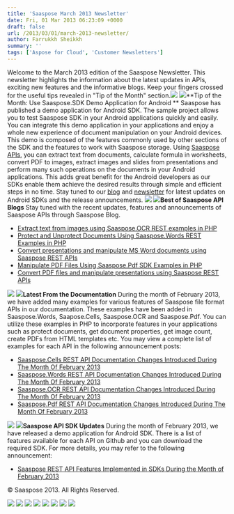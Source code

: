 ```yaml
---
title: 'Saaspose March 2013 Newsletter'
date: Fri, 01 Mar 2013 06:23:09 +0000
draft: false
url: /2013/03/01/march-2013-newsletter/
author: Farrukkh Sheikkh
summary: ''
tags: ['Aspose for Cloud', 'Customer Newsletters']
---
```


Welcome to the March 2013 edition of the Saaspose Newsletter. This newsletter highlights the information about the latest updates in APIs, exciting new features and the informative blogs. Keep your fingers crossed for the useful tips revealed in "Tip of the Month" section.![](https://blog.aspose.com/) ![][1]**Tip of the Month: Use Saaspose.SDK Demo Application for Android ** Saaspose has published a demo application for Android SDK. The sample project allows you to test Saaspose SDK in your Android applications quickly and easily. You can integrate this demo application in your applications and enjoy a whole new experience of document manipulation on your Android devices. This demo is composed of the features commonly used by other sections of the SDK and the features to work with Saaspose storage. Using [Saaspose APIs][2], you can extract text from documents, calculate formula in worksheets, convert PDF to images, extract images and slides from presentations and perform many such operations on the documents in your Android applications. This adds great benefit for the Android developers as our SDKs enable them achieve the desired results through simple and efficient steps in no time. Stay tuned to our [blog][3] and [newsletter][4] for latest updates on Android SDKs and the release announcements. ![](https://blog.aspose.com/) **![][5]Best of Saaspose API Blogs** Stay tuned with the recent updates, features and announcements of Saaspose APIs through Saaspose Blog.

*   [Extract text from images using Saaspose.OCR REST examples in PHP][6]
*   [Protect and Unprotect Documents Using Saaspose.Words REST Examples in PHP][7]
*   [Convert presentations and manipulate MS Word documents using Saaspose REST APIs][8]
*   [Manipulate PDF Files Using Saaspose.Pdf SDK Examples in PHP][9]
*   [Convert PDF files and manipulate presentations using Saaspose REST APIs][10]

![](https://blog.aspose.com/) **![][11]Latest From the Documentation** During the month of February 2013, we have added many examples for various features of Saaspose file format APIs in our documentation. These examples have been added in Saaspose.Words, Saapose.Cells, Saaspose.OCR and Saaspose.Pdf. You can utilize these examples in PHP to incorporate features in your applications such as protect documents, get document properties, get image count, create PDFs from HTML templates etc. You may view a complete list of examples for each API in the following announcement posts:

*   [Saaspose.Cells REST API Documentation Changes Introduced During The Month Of February 2013][12]
*   [Saaspose.Words REST API Documentation Changes Introduced During The Month Of February 2013][13]
*   [Saaspose.OCR REST API Documentation Changes Introduced During The Month Of February 2013][14]
*   [Saaspose.Pdf REST API Documentation Changes Introduced During The Month Of February 2013][15]

![](https://blog.aspose.com/) **![][16]Saaspose API SDK Updates** During the month of February 2013, we have released a demo application for Android SDK. There is a list of features available for each API on Github and you can download the required SDK. For more details, you may refer to the following announcement:

*   [Saaspose REST API Features Implemented in SDKs During the Month of February 2013][17]

© Saaspose 2013. All Rights Reserved.

[![][18]](http://www.facebook.com/saaspose) [![][19]](https://blog.aspose.com/) ![](https://blog.aspose.com/wp-content/uploads/sites/2/2012/06/linked.png) [![][20]](http://www.youtube.com/user/SaasposeVideo) [![][21]](https://blog.aspose.com/) [![][22]](http://saaspose.com/support/contact-us) [![][23]](https://apps.saaspose.com/feedback) [![][24]](http://saaspose.com/support/contact-us)




[1]: https://blog.aspose.com/wp-content/uploads/sites/2/2012/06/tip.png
[2]: http://saaspose.com/api
[3]: https://blog.aspose.com/
[4]: http://saaspose.com/blog/category/newsletter
[5]: https://docs.aspose.com/
[6]: http://saaspose.com/blog/saaspose-ocr/archive/2013/02/19/extract-text-from-images-using-saaspose-ocr-rest-examples-in-php.html
[7]: http://saaspose.com/blog/saaspose-words/archive/2013/02/14/protect-and-unprotect-documents-using-saaspose-words-rest-examples-in-php.html
[8]: http://saaspose.com/blog/saaspose-slides/archive/2013/02/13/convert-presentations-and-manipulate-ms-word-documents-using-saaspose-rest-apis.html
[9]: http://saaspose.com/blog/saaspose-pdf/archive/2013/02/13/manipulate-pdf-files-using-saaspose-pdf-sdk-examples-in-php.html
[10]: http://saaspose.com/blog/saaspose-slides/archive/2013/02/11/convert-pdf-files-and-manipulate-presentations-using-saaspose-rest-apis.html
[11]: https://docs.aspose.com/
[12]: http://saaspose.com/blog/announcements/archive/2013/02/27/saaspose-cells-rest-api-documentation-changes-introduced-during-the-month-of-february-2013.html
[13]: http://saaspose.com/blog/announcements/archive/2013/02/26/saaspose-words-rest-api-documentation-changes-introduced-during-the-month-of-february-2013.html
[14]: http://saaspose.com/blog/announcements/archive/2013/02/26/saaspose-ocr-rest-api-documentation-changes-introduced-during-the-month-of-february-2013.html
[15]: http://saaspose.com/blog/announcements/archive/2013/02/27/saaspose-pdf-rest-api-documentation-changes-introduced-during-the-month-of-february-2013.html
[16]: https://docs.aspose.com/
[17]: http://saaspose.com/blog/announcements/archive/2013/02/27/saaspose-rest-api-features-implemented-in-sdks-during-the-month-of-february-2013.html
[18]: https://blog.aspose.com/wp-content/uploads/sites/2/2012/06/fb.png
[19]: https://blog.aspose.com/wp-content/uploads/sites/2/2012/06/twitter.png
[20]: https://blog.aspose.com/wp-content/uploads/sites/2/2012/06/you_tube.png
[21]: https://blog.aspose.com/wp-content/uploads/sites/2/2012/06/blog.1.png
[22]: https://blog.aspose.com/wp-content/uploads/sites/2/2012/06/mail.png
[23]: https://blog.aspose.com/wp-content/uploads/sites/2/2012/06/feedback.png
[24]: https://blog.aspose.com/wp-content/uploads/sites/2/2012/06/ico_contact.png



